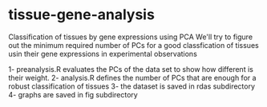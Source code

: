 # tissue-gene-analysis
Classification of tissues by gene expressions using PCA
We'll try to figure out the minimum required number of PCs for a good classfication of 
tissues usin their gene expressions in experimental observations

1- preanalysis.R evaluates the PCs of the data set to show how different is their
weight.
2- analysis.R defines the number of PCs that are enough for a robust classification of tissues
3- the dataset is saved in rdas subdirectory
4- graphs are saved in fig subdirectory
